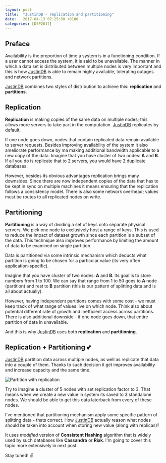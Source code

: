 ```yaml
---
layout: post
title:  "JustinDB - replication and partitioning"
date:   2017-04-13 07:25:00 +0100
categories: [DSP2017]
---
```


## Preface
Availability is the proportion of time a system is in a functioning condition. If a user cannot access the system, it is said to be unavailable. The manner in which a data set is distributed between multiple nodes is very important and this is how [JustinDB][justindb] is able to remain highly available, tolerating outages and network partitions.

[JustinDB][justindb] combines two styles of distribution to achieve this: **replication** and **partitions**.

## Replication
**Replication** is making copies of the same data on multiple nodes; this allows more servers to take part in the computation. [JustinDB][justindb] replicates by default.

If one node goes down, nodes that contain replicated data remain available to server requests. Besides improving availability of the system it also ameliorate performance by ma making additional bandwidth applicable to a new copy of the data. Imagine that you have cluster of two nodes: **A** and **B**. If all you do is replicate that to 2 servers, you would have 2 duplicate databases.

However, besides its obvious advantages replication brings many downsides. Since there are now independent copies of the data that has to be kept in sync on multiple machines it means ensuring that the replication follows a consistency model. There is also some network overhead; values must be routes to all replicated nodes on write.

## Partitioning
**Partitioning** is a way of dividing a set of keys onto separate physical servers. We pick one node to exclusively host a range of keys. This is used to reduce the impact of dataset growth since each partition is a subset of the data. This technique also improves performance by limiting the amount of data to be examined on single partition.

Data is partitioned via some intrinsic mechanism which deducts what partition is going to be chosen for a particular value (its very often application-specific).

Imagine that you have cluster of two nodes: **A** and **B**. Its goal is to store numbers from 1 to 100. We can say that range from 1 to 50 goes to **A** node (partition) and rest to **B** partition (this is our pattern of splitting data and is all about actually).

However, having independent partitions comes with some cost - we must keep track of what range of values live on which node. Think also about potential different rate of growth and inefficient access across partitions. There is also additional downside - if one node goes down, that entire partition of data in unavailable.

And this is why [JustinDB][justindb] uses both **replication** and **partitioning**.

## Replication + Partitioning 💕
[JustinDB][justindb] partition data across multiple nodes, as well as replicate that data into a couple of them. Thanks to such decision it get improves availability and increase capacity and the same time.

![][partition-and-replication-image]

Try to imagine a cluster of 5 nodes with set replication factor to 3. That means when we create a new value in system its saved to 3 standalone nodes. We should be able to get this data laterback from every of these nodes.

I've mentioned that partitioning mechanism apply some specific pattern of splitting data - thats correct. How [JustinDB][justindb] actually reason what nodes should be taken into account when storing new value (along with replicas)?

It uses _modified_ version of **Consistent Hashing** algorithm that is widely used by such databases like **Cassandra** or **Riak**. I'm going to cover this topic more extensively in next post.

Stay tuned! ✌️

[justindb]: https://github.com/speedcom/JustinDB
[partition-and-replication-image]: ../../../../../partition-with-replication.jpg "Partition with replication"
